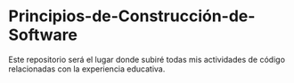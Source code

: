 # Principios-de-Construcción-de-Software

Este repositorio será el lugar donde subiré todas mis actividades de código relacionadas con la experiencia educativa.
